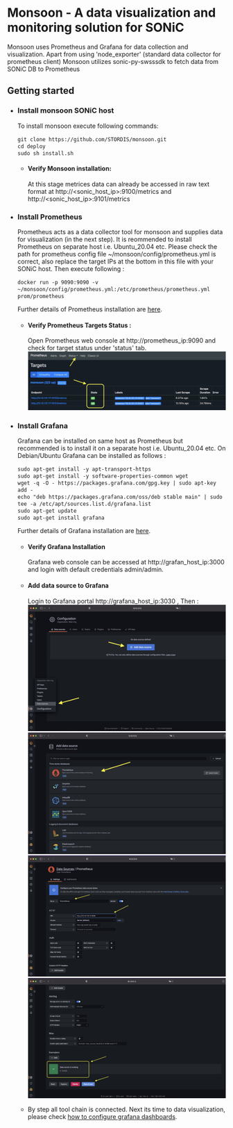 # Monsoon - A data visualization and monitoring solution for SONiC

Monsoon uses Prometheus and Grafana for data collection and visualization. Apart from using 'node_exporter' (standard data collector for prometheus client) Monsoon utilizes sonic-py-swsssdk to fetch data from SONiC DB to Prometheus

## Getting started 
- ### Install monsoon SONiC host
    To install monsoon execute following commands:
    ```
    git clone https://github.com/STORDIS/monsoon.git
    cd deploy
    sudo sh install.sh
    ```
  - #### Verify Monsoon installation:
      At this stage metrices data can already be accessed in raw text format at http://<sonic_host_ip>:9100/metrics and http://<sonic_host_ip>:9101/metrics

- ### Install Prometheus 
  Prometheus acts as a data collector tool for monsoon and supplies data for visualization (in the next step).
  It is reommended to install Prometheus on separate host i.e. Ubuntu_20.04 etc.
  Please check the path for prometheus config file ~/monsoon/config/prometheus.yml is correct, also replace the target IPs at the bottom in this file with your SONiC host. Then execute following :
  ```
  docker run -p 9090:9090 -v ~/monsoon/config/prometheus.yml:/etc/prometheus/prometheus.yml prom/prometheus
  ```

  Further details of Prometheus installation are [here](https://prometheus.io/docs/prometheus/latest/installation/).

  - #### Verify Prometheus Targets Status :
    Open Prometheus web console at http://prometheus_ip:9090 and check for target status under 'status' tab.  ![Target Status](images/prom_target_sts.jpeg)


- ### Install Grafana
  Grafana can be installed on same host as Prometheus but recommended is to install it on a separate host i.e. Ubuntu_20.04 etc. 
  On Debian/Ubuntu Grafana can be installed as follows :
  ```
  sudo apt-get install -y apt-transport-https
  sudo apt-get install -y software-properties-common wget
  wget -q -O - https://packages.grafana.com/gpg.key | sudo apt-key add -
  echo "deb https://packages.grafana.com/oss/deb stable main" | sudo tee -a /etc/apt/sources.list.d/grafana.list
  sudo apt-get update
  sudo apt-get install grafana
  ```

  Further details of Grafana installation are [here](https://grafana.com/docs/grafana/latest/setup-grafana/installation/).
  - #### Verify Grafana Installation
    Grafana web console can be accessed at http://grafan_host_ip:3000 and login with default credentials admin/admin. 
  - #### Add data source to Grafana
    Login to Grafana portal http://grafana_host_ip:3030 , Then :
    ![Add Datasource](images/AddDS.jpg)
    ![Select Prometheus Datasource](images/PromDS.jpg)
    ![Provide Prometheus IP](images/PromDS_IP.png)
    ![Add Datasource](images/SaveDS.png)

  - By step all tool chain is connected. Next its time to data visualization, please check [how to configure grafana dashboards](GrafanaDashBoard.md).

